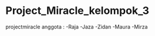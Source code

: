 # Project_Miracle_kelompok_3
projectmiracle
anggota : -Raja
          -Jaza
          -Zidan
          -Maura
          -Mirza
